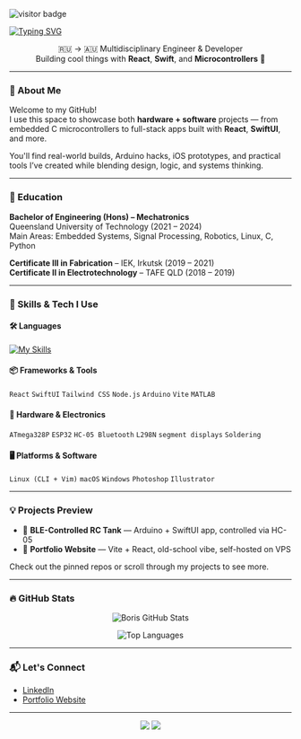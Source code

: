 
<!-- Boris Ryavkin GitHub Profile README -->
![visitor badge](https://visitor-badge.laobi.icu/badge?page_id=notoriskin.visitor-badge)

[![Typing SVG](https://readme-typing-svg.demolab.com/?lines=Привет,+я+Борис+👋;Hi+there,+I'm+Boris+👋)](https://git.io/typing-svg)

<p align="center">
  🇷🇺 → 🇦🇺 Multidisciplinary Engineer & Developer <br>
  Building cool things with <strong>React</strong>, <strong>Swift</strong>, and <strong>Microcontrollers</strong> 🚀
</p>

---

### 📍 About Me

Welcome to my GitHub!  
I use this space to showcase both **hardware + software** projects — from embedded C microcontrollers to full-stack apps built with **React**, **SwiftUI**, and more.

You'll find real-world builds, Arduino hacks, iOS prototypes, and practical tools I’ve created while blending design, logic, and systems thinking.

---

### 📖 Education

**Bachelor of Engineering (Hons) – Mechatronics**  
Queensland University of Technology (2021 – 2024)  
Main Areas: Embedded Systems, Signal Processing, Robotics, Linux, C, Python

**Certificate III in Fabrication** – IEK, Irkutsk (2019 – 2021)  
**Certificate II in Electrotechnology** – TAFE QLD (2018 – 2019)

---

### 🧠 Skills & Tech I Use

#### 🛠️ Languages
[![My Skills](https://skillicons.dev/icons?i=js,html,css,c,swift,py,latex,bash,mysql)](https://skillicons.dev)

#### 📦 Frameworks & Tools
`React` `SwiftUI` `Tailwind CSS` `Node.js` `Arduino` `Vite` `MATLAB`

#### 🔧 Hardware & Electronics
`ATmega328P` `ESP32` `HC-05 Bluetooth` `L298N` `segment displays` `Soldering`

#### 🖥️ Platforms & Software
`Linux (CLI + Vim)` `macOS` `Windows` `Photoshop` `Illustrator`

---

### 💡 Projects Preview

- 🔋 **BLE-Controlled RC Tank** — Arduino + SwiftUI app, controlled via HC-05
- 🧭 **Portfolio Website** — Vite + React, old-school vibe, self-hosted on VPS

Check out the pinned repos or scroll through my projects to see more.

---

### 🔥 GitHub Stats

<p align="center">
  <img src="https://github-readme-stats.vercel.app/api?username=notoriskin&show_icons=true&theme=tokyonight" alt="Boris GitHub Stats" />
</p>

<p align="center">
  <img src="https://github-readme-stats.vercel.app/api/top-langs/?username=notoriskin&layout=compact&theme=tokyonight" alt="Top Languages" />
</p>

---

### 📬 Let's Connect

- [LinkedIn](https://www.linkedin.com/in/boris-ryavkin)
- [Portfolio Website](https://notoriskin.github.io/boris-blog/)

---

<p align="center">
  <img src="https://forthebadge.com/images/badges/built-with-love.svg" />
  <img src="https://forthebadge.com/images/badges/uses-brains.svg" />
</p>
